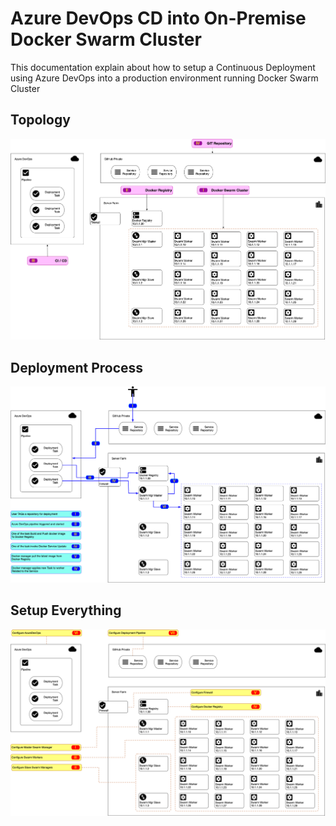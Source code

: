 # Azure DevOps CD into On-Premise Docker Swarm Cluster

This documentation explain about how to setup a Continuous Deployment using Azure DevOps into a production environment running Docker Swarm Cluster

## Topology

![Deployment Topology](DockerSwarm-DeploymentSchema-Topology.png)

## Deployment Process

![Deployment Topology](DockerSwarm-DeploymentSchema-Process.png)

## Setup Everything

![Deployment Topology](DockerSwarm-DeploymentSchema-Setup.png)
